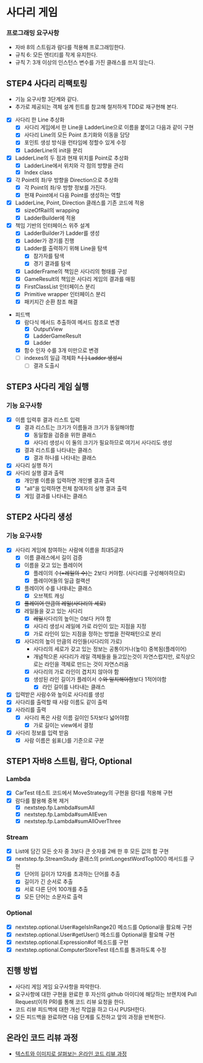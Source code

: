 # 사다리 게임

### 프로그래밍 요구사항

* 자바 8의 스트림과 람다를 적용해 프로그래밍한다.
* 규칙 6: 모든 엔티티를 작게 유지한다.
* 규칙 7: 3개 이상의 인스턴스 변수를 가진 클래스를 쓰지 않는다.

## STEP4 사다리 리팩토링
* 기능 요구사항 3단계와 같다.
* 추가로 제공되는 객체 설계 힌트를 참고해 철저하게 TDD로 재구현해 본다.
* [x] 사다리 한 Line 추상화
  * [x] 사다리 게임에서 한 Line을 LadderLine으로 이름을 붙이고 다음과 같이 구현
  * [x] 사다리 Line의 모든 Point 초기화와 이동을 담당
  * [x] 포인트 생성 방식을 런타임에 정할수 있게 수정
  * [x] LadderLine의 init을 분리
* [x] LadderLine의 두 점과 현재 위치를 Point로 추상화
  * [x] LadderLine에서 위치와 각 점의 방향을 관리
  * [x] Index class
* [x] 각 Point의 좌/우 방향을 Direction으로 추상화
  * [x] 각 Point의 좌/우 방향 정보를 가진다.
  * [x] 현재 Point에서 다음 Point를 생성하는 역할
* [x] LadderLine, Point, Direction 클래스를 기존 코드에 적용
  * [x] sizeOfRail의 wrapping
  * [x] LadderBuilder에 적용
* [x] 책임 기반의 인터페이스 위주 설계
  * [x] LadderBuilder가 Ladder를 생성
  * [x] Ladder가 경기를 진행
  * [x] Ladder를 출력하기 위해 Line을 탐색
    * [x] 참가자를 탐색
    * [x] 경기 결과를 탐색
  * [x] LadderFrame의 책임은 사다리의 형태를 구성
  * [x] GameResult의 책임은 사다리 게임의 결과를 매핑
  * [x] FirstClassList 인터페이스 분리
  * [x] Primitive wrapper 인터페이스 분리
  * [x] 패키지간 순환 참조 해결
* 피드백
  * [x] 람다식 메서드 추출하여 메서드 참조로 변경
    * [x] OutputView
    * [x] LadderGameResult
    * [x] Ladder
  * [x] 함수 인자 수를 3개 미만으로 변경
  * [ ] indexes의 일급 객체화
    ~~* [ ] Ladder 생성시~~
    * [ ] 결과 도출시

## STEP3 사다리 게임 실행

### 기능 요구사항
 * [x] 이름 입력후 결과 리스트 입력
   * [x] 결과 리스트는 크기가 이름들과 크기가 동일해야함
     * [x] 동일함을 검증을 위한 클래스
     * [x] 사다리 생성시 이 둘의 크기가 필요하므로 여기서 사다리도 생성
   * [x] 결과 리스트를 나타내는 클래스
     * [x] 결과 하나를 나타내는 클래스
 * [x] 사다리 실행 하기
 * [x] 사다리 실행 결과 출력
   * [x] 개인별 이름을 입력하면 개인별 결과 출력
   * [x] "all"을 입력하면 전체 참여자의 실행 결과 출력
   * [x] 게임 결과를 나타내는 클래스

## STEP2 사다리 생성

### 기능 요구사항

 * [x] 사다리 게임에 참여하는 사람에 이름을 최대5글자
   * [x] 이름 클래스에서 길이 검증
   * [x] 이름을 갖고 있는 플레이어
       * [x] 플레이의 수~~(=레일의 수)~~는 2보다 커야함. (사다리를 구성해야하므로)
       * [x] 플레이어들의 일급 컬랙션
   * [x] 플레이어 수를 나태내는 클래스
     * [x] 오브젝트 캐싱
   * [x] ~~플레이어 만큼의 레일(사다리의 세로)~~
   * [x] 레일들을 갖고 있는 사다리
       * [x] ~~레일~~사다리의 높이는 0보다 커야 함
       * [x] 사다리 생성시 레일에 가로 라인이 있는 지점을 지정
       * [x] 가로 라인이 있는 지점을 정하는 방법을 전략패턴으로 분리
   * [x] 사다리의 높이 만큼의 라인들(사다리의 가로)
     * 사다리의 세로가 갖고 있는 정보는 공통이거나(높이) 중복됨(플레이어)
     * 개념적으론 사다리가 레일 객체들을 들고있는것이 자연스럽지만, 로직상으로는 라인을 객체로 만드는 것이 자연스러움
     * [x] 사다리의 가로 라인이 겹치지 않아야 함
     * [x] 생성된 라인 길이가 플레이서 수~~와 일치해야함~~보다 1적어야함
       * [x] 라인 길이를 나타내는 클래스
 * [x] 입력받은 사람수와 높이로 사다리를 생성
 * [x] 사다리를 출력할 때 사람 이름도 같이 출력
 * [x] 사라리를 출력
   * [x] 사다리 폭은 사람 이름 길이인 5자보다 넓어야함
     * [x] 가로 길이는 view에서 결정
 * [x] 사다리 정보를 입력 받음
   * [x] 사람 이름은 쉼표(,)를 기준으로 구분

## STEP1  자바8 스트림, 람다, Optional

### Lambda
* [x] CarTest 테스트 코드에서 MoveStrategy의 구현을 람다를 적용해 구현
* [x] 람다를 활용해 중복 제거
  * [x] nextstep.fp.Lambda#sumAll
  * [x] nextstep.fp.Lambda#sumAllEven
  * [x] nextstep.fp.Lambda#sumAllOverThree

### Stream
* [x] List에 담긴 모든 숫자 중 3보다 큰 숫자를 2배 한 후 모든 값의 합 구현
* [x] nextstep.fp.StreamStudy 클래스의 printLongestWordTop100() 메서드를 구현
  * [x] 단어의 길이가 12자를 초과하는 단어를 추출
  * [x] 길이가 긴 순서로 추출
  * [x] 서로 다른 단어 100개를 추출
  * [x] 모든 단어는 소문자로 출력

### Optional
* [x] nextstep.optional.User#ageIsInRange2() 메소드를 Optional을 활요해 구현
* [x] nextstep.optional.User#getUser() 메소드를 Optional을 활요해 구현
* [x] nextstep.optional.Expression#of 메소드를 구현
* [x] nextstep.optional.ComputerStoreTest 테스트를 통과하도록 수정

## 진행 방법
* 사다리 게임 게임 요구사항을 파악한다.
* 요구사항에 대한 구현을 완료한 후 자신의 github 아이디에 해당하는 브랜치에 Pull Request(이하 PR)를 통해 코드 리뷰 요청을 한다.
* 코드 리뷰 피드백에 대한 개선 작업을 하고 다시 PUSH한다.
* 모든 피드백을 완료하면 다음 단계를 도전하고 앞의 과정을 반복한다.

## 온라인 코드 리뷰 과정
* [텍스트와 이미지로 살펴보는 온라인 코드 리뷰 과정](https://github.com/nextstep-step/nextstep-docs/tree/master/codereview)